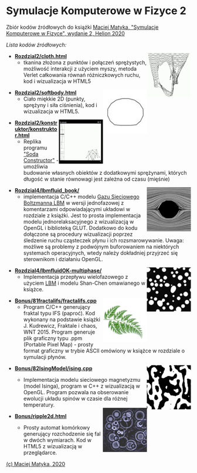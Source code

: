 ﻿# Symulacje Komputerowe w Fizyce 2

Zbiór kodów źródłowych do książki
[Maciej Matyka, "Symulacje Komputerowe w Fizyce", wydanie 2, Helion 2020](https://helion.pl/ksiazki/symulacje-komputerowe-w-fizyce-wydanie-ii-maciej-matyka,sykof2.htm#format/d)

*Lista kodów źródłowych:*

<img align="right" width="120" height="120" src="_IMG/cloth.jpg">

* [**Rozdzial2/cloth.html**](Rozdzial2/cloth.html)
  * tkanina złożona z punktów i połączeń sprężystych, możliwość
interakcji z użyciem myszy, metoda Verlet całkowania równań różniczkowych
ruchu, kod i wizualizacja w HTML5

<img align="right" width="120" height="120" src="_IMG/softbody.jpg">

* [**Rozdzial2/softbody.html**](Rozdzial2/softbody.html)
  * Ciało miękkie 2D (punkty, sprężyny i siła ciśnienia), kod i wizualizacja w HTML5.

<img align="right" width="120" height="120" src="_IMG/konstruktor.jpg">
  
* [**Rozdzial2/konstruktor/konstruktor.html**](Rozdzial2/konstruktor/konstruktor.html)
  * Replika programu ["Soda Constructor"](https://en.wikipedia.org/wiki/Soda_Constructor) - umożliwia budowanie 
własnych obiektów z dodatkowymi sprężynami, których długość w stanie równowagi jest zależna od czasu (mięśnie)

<img align="right" width="120" height="120" src="_IMG/lbm.jpg">

* [**Rozdzial4/lbmfluid_book/**](Rozdzial4/lbmfluid_book/)
  * implementacja C/C++ modelu [Gazu Sieciowego Boltzmanna LBM](https://en.wikipedia.org/wiki/Lattice_Boltzmann_methods) w 
  wersji jednofazowej z komentarzami odpowiadającymi układowi w rozdziale z książki. Jest to prosta implementacja modelu
  jednorelaksacyjnego z wizualizacją w OpenGL i biblioteką GLUT. Dodatkowo do kodu dołączone są procedury wizualizacji
  poprzez śledzenie ruchu cząsteczek płynu i ich rozsmarowywanie. Uwaga: możliwe są problemy z podwójnym buforowaniem na niektórych
  systemach operacyjnych, wtedy należy dokładniej przyjrzeć się sterownikom i działaniu OpenGL.

<img align="right" width="120" height="120" src="_IMG/lbmmulti.jpg">

* [**Rozdzial4/lbmfluidOK-multiphase/**](Rozdzial4/lbmfluidOK-multiphase/)
  * Implementacja przepływu wielofazowego z użyciem [LBM](https://en.wikipedia.org/wiki/Lattice_Boltzmann_methods) i modelu Shan-Chen omawianego w
  książce.
  
<img align="right" width="120" height="120" src="_IMG/fractal.jpg">

* [**Bonus/81fractalifs/fractalifs.cpp**](Bonus/81fractalifs/fractalifs.cpp)
  * Program C/C++ generujący fraktal typu IFS (paproć). Kod wykonany na podstawie książki J. Kudrewicz, Fraktale i chaos, WNT 2015.
  Program generuje plik graficzny typu .ppm (Portable Pixel Map) - prosty format graficzny w trybie ASCII omówiony w książce w rozdziale o symulacji płynów.

<img align="right" width="120" height="120" src="_IMG/Ising.jpg">

* [**Bonus/82IsingModel/ising.cpp**](Bonus/82IsingModel/ising.cpp)
  * Implementacja modelu sieciowego magnetyzmu (model Isinga), program w C++ z wizualizacją w OpenGL. Program pozwala na obserowanie 
  ewolucji układu spinów w czasie dla różnej temperatury.

  <img align="right" width="120" height="120" src="_IMG/ripples.jpg">

* [**Bonus/ripple2d.html**](Bonus/ripple2d.html)
  * Prosty automat komórkowy generujący rozchodzenie się fal w dwóch wymiarach. Kod w HTML5 z wizualizacją w przeglądarce.

[(c) Maciej Matyka, 2020](http://panoramix.ift.uni.wroc.pl/~maq/eng/)

